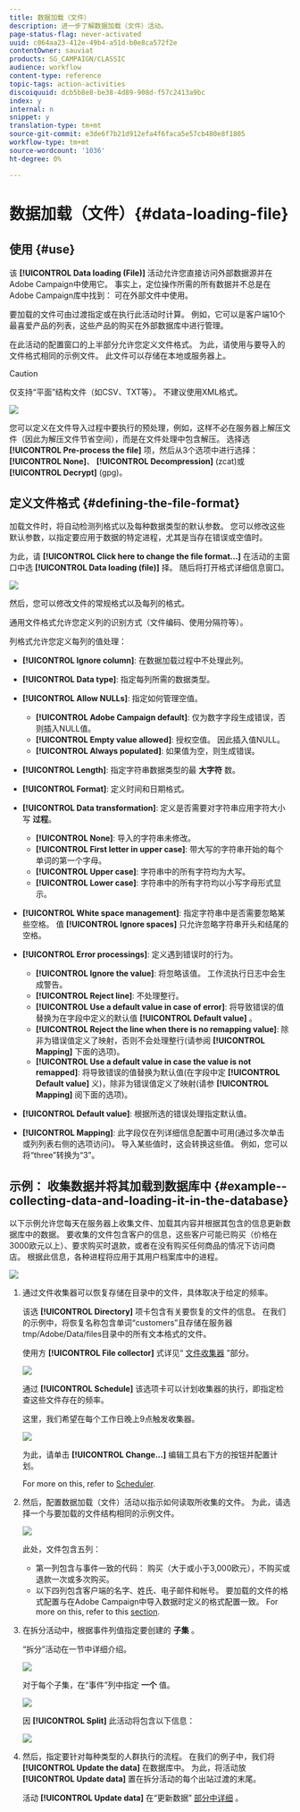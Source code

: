 ```yaml
---
title: 数据加载（文件）
description: 进一步了解数据加载（文件）活动。
page-status-flag: never-activated
uuid: c064aa23-412e-49b4-a51d-b0e8ca572f2e
contentOwner: sauviat
products: SG_CAMPAIGN/CLASSIC
audience: workflow
content-type: reference
topic-tags: action-activities
discoiquuid: dcb5b8e8-be38-4d89-908d-f57c2413a9bc
index: y
internal: n
snippet: y
translation-type: tm+mt
source-git-commit: e3de6f7b21d912efa4f6faca5e57cb480e8f1805
workflow-type: tm+mt
source-wordcount: '1036'
ht-degree: 0%

---
```



# 数据加载（文件）{#data-loading-file}

## 使用 {#use}

该 **[!UICONTROL Data loading (File)]** 活动允许您直接访问外部数据源并在Adobe Campaign中使用它。 事实上，定位操作所需的所有数据并不总是在Adobe Campaign库中找到： 可在外部文件中使用。

要加载的文件可由过渡指定或在执行此活动时计算。 例如，它可以是客户端10个最喜爱产品的列表，这些产品的购买在外部数据库中进行管理。

在此活动的配置窗口的上半部分允许您定义文件格式。 为此，请使用与要导入的文件格式相同的示例文件。 此文件可以存储在本地或服务器上。

>[!CAUTION]
>
>仅支持“平面”结构文件（如CSV、TXT等）。 不建议使用XML格式。

![](assets/s_advuser_wf_etl_file.png)

您可以定义在文件导入过程中要执行的预处理，例如，这样不必在服务器上解压文件（因此为解压文件节省空间），而是在文件处理中包含解压。 选择选 **[!UICONTROL Pre-process the file]** 项，然后从3个选项中进行选择： **[!UICONTROL None]**、 **[!UICONTROL Decompression]** (zcat)或 **[!UICONTROL Decrypt]** (gpg)。

## 定义文件格式 {#defining-the-file-format}

加载文件时，将自动检测列格式以及每种数据类型的默认参数。 您可以修改这些默认参数，以指定要应用于数据的特定进程，尤其是当存在错误或空值时。

为此，请 **[!UICONTROL Click here to change the file format...]** 在活动的主窗口中选 **[!UICONTROL Data loading (file)]** 择。 随后将打开格式详细信息窗口。

![](assets/file_loading_columns_format.png)

然后，您可以修改文件的常规格式以及每列的格式。

通用文件格式允许您定义列的识别方式（文件编码、使用分隔符等）。

列格式允许您定义每列的值处理：

* **[!UICONTROL Ignore column]**: 在数据加载过程中不处理此列。
* **[!UICONTROL Data type]**: 指定每列所需的数据类型。
* **[!UICONTROL Allow NULLs]**: 指定如何管理空值。

   * **[!UICONTROL Adobe Campaign default]**: 仅为数字字段生成错误，否则插入NULL值。
   * **[!UICONTROL Empty value allowed]**: 授权空值。 因此插入值NULL。
   * **[!UICONTROL Always populated]**: 如果值为空，则生成错误。

* **[!UICONTROL Length]**: 指定字符串数据类型的最 **大字符** 数。
* **[!UICONTROL Format]**: 定义时间和日期格式。
* **[!UICONTROL Data transformation]**: 定义是否需要对字符串应用字符大小写 **过程**。

   * **[!UICONTROL None]**: 导入的字符串未修改。
   * **[!UICONTROL First letter in upper case]**: 带大写的字符串开始的每个单词的第一个字母。
   * **[!UICONTROL Upper case]**: 字符串中的所有字符均为大写。
   * **[!UICONTROL Lower case]**: 字符串中的所有字符均以小写字母形式显示。

* **[!UICONTROL White space management]**: 指定字符串中是否需要忽略某些空格。 值 **[!UICONTROL Ignore spaces]** 只允许忽略字符串开头和结尾的空格。
* **[!UICONTROL Error processings]**: 定义遇到错误时的行为。

   * **[!UICONTROL Ignore the value]**: 将忽略该值。 工作流执行日志中会生成警告。
   * **[!UICONTROL Reject line]**: 不处理整行。
   * **[!UICONTROL Use a default value in case of error]**: 将导致错误的值替换为在字段中定义的默认值 **[!UICONTROL Default value]** 。
   * **[!UICONTROL Reject the line when there is no remapping value]**: 除非为错误值定义了映射，否则不会处理整行(请参阅 **[!UICONTROL Mapping]** 下面的选项)。
   * **[!UICONTROL Use a default value in case the value is not remapped]**: 将导致错误的值替换为默认值(在字段中定 **[!UICONTROL Default value]** 义)，除非为错误值定义了映射(请参 **[!UICONTROL Mapping]** 阅下面的选项)。

* **[!UICONTROL Default value]**: 根据所选的错误处理指定默认值。
* **[!UICONTROL Mapping]**: 此字段仅在列详细信息配置中可用(通过多次单击或列列表右侧的选项访问)。 导入某些值时，这会转换这些值。 例如，您可以将“three”转换为“3”。

## 示例： 收集数据并将其加载到数据库中 {#example--collecting-data-and-loading-it-in-the-database}

以下示例允许您每天在服务器上收集文件、加载其内容并根据其包含的信息更新数据库中的数据。 要收集的文件包含客户的信息，这些客户可能已购买（价格在3000欧元以上）、要求购买时退款，或者在没有购买任何商品的情况下访问商店。 根据此信息，各种进程将应用于其用户档案库中的进程。

![](assets/s_advuser_load_file_sample_0.png)

1. 通过文件收集器可以恢复存储在目录中的文件，具体取决于给定的频率。

   该选 **[!UICONTROL Directory]** 项卡包含有关要恢复的文件的信息。 在我们的示例中，将恢复名称包含单词“customers”且存储在服务器tmp/Adobe/Data/files目录中的所有文本格式的文件。

   使用方 **[!UICONTROL File collector]** 式详见“ [文件收集器](../../workflow/using/file-collector.md) ”部分。

   ![](assets/s_advuser_load_file_sample_1.png)

   通过 **[!UICONTROL Schedule]** 该选项卡可以计划收集器的执行，即指定检查这些文件存在的频率。

   这里，我们希望在每个工作日晚上9点触发收集器。

   ![](assets/s_advuser_load_file_sample_2.png)

   为此，请单击 **[!UICONTROL Change...]** 编辑工具右下方的按钮并配置计划。

   For more on this, refer to [Scheduler](../../workflow/using/scheduler.md).

1. 然后，配置数据加载（文件）活动以指示如何读取所收集的文件。 为此，请选择一个与要加载的文件结构相同的示例文件。

   ![](assets/s_advuser_load_file_sample_3.png)

   此处，文件包含五列：

   * 第一列包含与事件一致的代码： 购买（大于或小于3,000欧元），不购买或退款一次或多次购买。
   * 以下四列包含客户端的名字、姓氏、电子邮件和帐号。
   要加载的文件的格式配置与在Adobe Campaign中导入数据时定义的格式配置一致。 For more on this, refer to this [section](../../platform/using/importing-data.md#step-2---source-file-selection).

1. 在拆分活动中，根据事件列值指定要创建的 **子集** 。

   “拆分”活动在一节中详细介绍。

   ![](assets/s_advuser_load_file_sample_4.png)

   对于每个子集，在“事件”列中指定 **一个** 值。

   ![](assets/s_advuser_load_file_sample_5.png)

   因 **[!UICONTROL Split]** 此活动将包含以下信息：

   ![](assets/s_advuser_load_file_sample_6.png)

1. 然后，指定要针对每种类型的人群执行的流程。 在我们的例子中，我们将 **[!UICONTROL Update the data]** 在数据库中。 为此，将活动放 **[!UICONTROL Update data]** 置在拆分活动的每个出站过渡的末尾。

   活动 **[!UICONTROL Update data]** 在“更新数据” [部分中详细](../../workflow/using/update-data.md) 。

